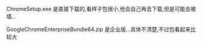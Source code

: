 
ChromeSetup.exe 是直接下载的,看样子包很小,他会自己再去下载,但是可能会被墙...

GoogleChromeEnterpriseBundle64.zip 是企业版...具体不清楚,不过包看起来比较大
